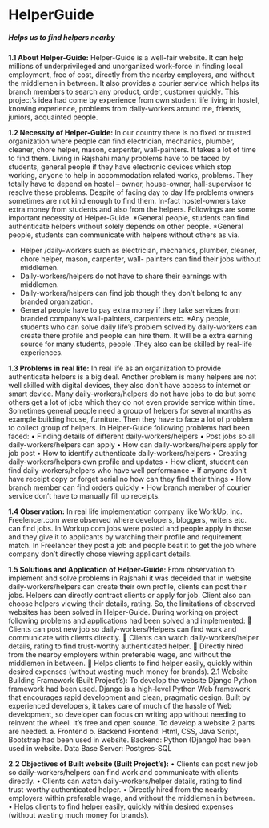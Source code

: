 # HelperGuide
##### Helps us to find helpers nearby

**1.1	About Helper-Guide:**
Helper-Guide is a well-fair website. It can help millions of underprivileged and unorganized work-force in finding local employment, free of cost, directly from the nearby employers, and without the middlemen in between. It also provides a courier service which helps its branch members to search any product, order, customer quickly. 
This project’s idea had come by experience from own student life living in hostel, knowing experience, problems from daily-workers around me, friends, juniors, acquainted people.

**1.2	Necessity of Helper-Guide:**
In our country there is no fixed or trusted organization where people can find electrician, mechanics, plumber, cleaner, chore helper, mason, carpenter, wall-painters. It takes a lot of time to find them. Living in Rajshahi many problems have to be faced by students, general people if they have electronic devices which stop working, anyone to help in accommodation related works, problems. They totally have to depend on hostel – owner, house-owner, hall-supervisor to resolve these problems. Despite of facing day to day life problems owners sometimes are not kind enough to find them. In-fact hostel-owners take extra money from students and also from the helpers. Followings are some important necessity of Helper-Guide.
*General people, students can find authenticate helpers without solely depends on other people.
*General people, students can communicate with helpers without others as via.
*	Helper /daily-workers such as electrician, mechanics, plumber, cleaner, chore helper, mason, carpenter, wall- painters can find their jobs without middlemen.
*	Daily-workers/helpers do not have to share their earnings with middlemen.
*	Daily-workers/helpers can find job though they don’t belong to any branded organization.
*	General people have to pay extra money if they take services from branded company’s wall-painters, carpenters etc.
*Any people, students who can solve daily life’s problem solved by daily-workers can create there profile and people can hire them. It will be a extra earning source for many students, people .They also can be skilled by real-life experiences.


**1.3 Problems in real life:**
In real life as an organization to provide authenticate helpers is a big deal. Another problem is many helpers are not well skilled with digital devices, they also don’t have access to internet or smart device. Many daily-workers/helpers do not have jobs to do but some others get a lot of jobs which they do not even provide service within time. Sometimes general people need a group of helpers for several months as example building house, furniture. Then they have to face a lot of problem to collect group of helpers. In Helper-Guide following problems had been faced:
•	Finding details of different daily-workers/helpers
•	Post jobs so all daily-workers/helpers can apply
•	How can daily-workers/helpers apply for job post
•	How to identify authenticate daily-workers/helpers
•	Creating daily-workers/helpers own profile and updates
•	How client, student can find daily-workers/helpers who have well performance
•	If anyone don’t have receipt copy or forget serial no how can they find their things
•	How branch member can find orders quickly
•	How branch member of courier service don’t have to manually fill up receipts.


**1.4	Observation:** In real life implementation company like WorkUp, Inc.
Freelencer.com were observed where developers, bloggers, writers etc. can find jobs.
In Workup.com jobs were posted and people apply in those and they give it to applicants by watching their profile and requirement match. In Freelancer they post a job and people beat it to get the job where company don’t directly chose viewing applicant details.

**1.5	 Solutions and Application of Helper-Guide:**
From observation to implement and solve problems in Rajshahi it was deceided that in website daily-workers/helpers can create their own profile, clients can post their jobs. Helpers can directly contract clients or apply for job. Client also can choose helpers viewing their details, rating. So, the limitations of observed websites has been solved in Helper-Guide.
During working on project following problems and applications had been solved and implemented:
	Clients can post new job so daily-workers/Helpers can find work and communicate with clients directly.
	Clients can watch daily-workers/helper details, rating to find trust-worthy authenticated helper.
	 Directly hired from the nearby employers within preferable wage, and without the middlemen in between.
	Helps clients to find helper easily, quickly within desired expenses (without wasting much money for brands).
2.1 Website Building Framework (Built Project’s):
To develop the website Django Python framework had been used. Django is a high-level Python Web framework that encourages rapid development and clean, pragmatic design. Built by experienced developers, it takes care of much of the hassle of Web development, so developer can focus on writing app without needing to reinvent the wheel. It’s free and open source.
To develop a website 2 parts are needed.
a.	Frontend
b.	Backend
Frontend: Html, CSS, Java Script, Bootstrap had been used in website.
Backend: Python (Django) had been used in website.
Data Base Server: Postgres-SQL


**2.2 Objectives of Built website (Built Project’s):**
•	Clients can post new job so daily-workers/helpers can find work and communicate with clients directly.
•	Clients can watch daily-workers/helper details, rating to find trust-worthy authenticated helper.
•	 Directly hired from the nearby employers within preferable wage, and without the middlemen in between.
•	Helps clients to find helper easily, quickly within desired expenses (without wasting much money for brands).

